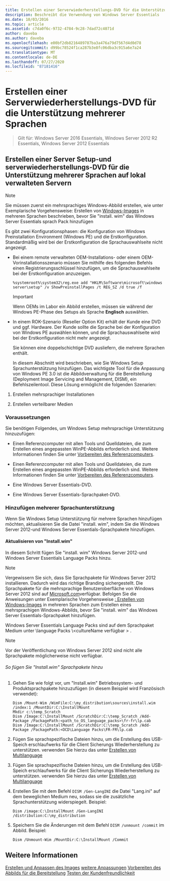```yaml
---
title: Erstellen einer Serverwiederherstellungs-DVD für die Unterstützung mehrerer Sprachen
description: Beschreibt die Verwendung von Windows Server Essentials
ms.date: 10/03/2016
ms.topic: article
ms.assetid: c7da0f6c-9732-4784-9c28-7dad72c4071d
author: daveba
ms.author: daveba
ms.openlocfilehash: e00bf2db8216489787ba3a476a79d7567d4d0d78
ms.sourcegitcommit: d99bc78524f1ca287b3e8fc06dba3c915a6e7a24
ms.translationtype: MT
ms.contentlocale: de-DE
ms.lasthandoff: 07/27/2020
ms.locfileid: "87181416"
---
```

# <a name="create-a-server-recovery-dvd-for-multi-language-support"></a>Erstellen einer Serverwiederherstellungs-DVD für die Unterstützung mehrerer Sprachen

>Gilt für: Windows Server 2016 Essentials, Windows Server 2012 R2 Essentials, Windows Server 2012 Essentials

##  <a name="create-a-server-setup-and-server-recovery-dvd-for-multiple-language-support-on-locally-administered-servers"></a><a name="BKMK_MLHeadedRecovery"></a>Erstellen einer Server Setup-und serverwiederherstellungs-DVD für die Unterstützung mehrerer Sprachen auf lokal verwalteten Servern

> [!NOTE]
>  Sie müssen zuerst ein mehrsprachiges Windows-Abbild erstellen, wie unter Exemplarische Vorgehensweise: Erstellen von [Windows-Images](https://technet.microsoft.com/library/jj126995) in mehreren Sprachen beschrieben, bevor Sie "install. wim" das Windows Server Essentials sprach Pack hinzufügen

 Es gibt zwei Konfigurationsphasen: die Konfiguration von Windows Preinstallation Environment (Windows PE) und die Erstkonfiguration. Standardmäßig wird bei der Erstkonfiguration die Sprachauswahlseite nicht angezeigt.

- Bei einem remote verwalteten OEM-Installations- oder einem OEM-Vorinstallationsszenario müssen Sie mithilfe des folgenden Befehls einen Registrierungsschlüssel hinzufügen, um die Sprachauswahlseite bei der Erstkonfiguration anzuzeigen.

  ```
  %systemroot%\system32\reg.exe add "HKLM\Software\microsoft\windows server\setup" /v ShowPreinstallPages /t REG_SZ /d true /f
  ```

  > [!IMPORTANT]
  >  Wenn OEMs im Labor ein Abbild erstellen, müssen sie während der Windows PE-Phase des Setups als Sprache **Englisch** auswählen.

- In einem ROK-Szenario (Reseller Option Kit) erhält der Kunde eine DVD und ggf. Hardware. Der Kunde sollte die Sprache bei der Konfiguration von Windows PE auswählen können, und die Sprachauswahlseite wird bei der Erstkonfiguration nicht mehr angezeigt.

  Sie können eine doppelschichtige DVD ausliefern, die mehrere Sprachen enthält.

  In diesem Abschnitt wird beschrieben, wie Sie Windows Setup Sprachunterstützung hinzufügen. Das wichtigste Tool für die Anpassung von Windows PE 3.0 ist die Abbildverwaltung für die Bereitstellung (Deployment Image Servicing and Management, DISM), ein Befehlszeilentool. Diese Lösung ermöglicht die folgenden Szenarien:

1.  Erstellen mehrsprachiger Installationen

2.  Erstellen verteilbarer Medien

### <a name="prerequisites"></a>Voraussetzungen
 Sie benötigen Folgendes, um Windows Setup mehrsprachige Unterstützung hinzuzufügen:


-   Einen Referenzcomputer mit allen Tools und Quelldateien, die zum Erstellen eines angepassten WinPE-Abbilds erforderlich sind. Weitere Informationen finden Sie unter [Vorbereiten des Referenzcomputers](Prepare-the-Technician-Computer.md).

-   Einen Referenzcomputer mit allen Tools und Quelldateien, die zum Erstellen eines angepassten WinPE-Abbilds erforderlich sind. Weitere Informationen finden Sie unter [Vorbereiten des Referenzcomputers](../install/Prepare-the-Technician-Computer.md).


-   Eine Windows Server Essentials-DVD.

-   Eine Windows Server Essentials-Sprachpaket-DVD.

###  <a name="adding-multiple-language-support"></a><a name="BKMK_Steps"></a>Hinzufügen mehrerer Sprachunterstützung
 Wenn Sie Windows Setup Unterstützung für mehrere Sprachen hinzufügen möchten, aktualisieren Sie die Datei "install. wim", indem Sie die Windows Server 2012-und Windows Server Essentials-Sprachpakete hinzufügen.

#### <a name="update-installwim"></a>Aktualisieren von "Install.wim"
 In diesem Schritt fügen Sie "install. wim" Windows Server 2012-und Windows Server Essentials Language Packs hinzu.

> [!NOTE]
>  Vergewissern Sie sich, dass Sie Sprachpakete für Windows Server 2012 installieren. Dadurch wird das richtige Branding sichergestellt. Die Sprachpakete für die mehrsprachige Benutzeroberfläche von Windows Server 2012 sind auf [Microsoft.com](https://www.microsoft.com/OEM/en/installation/downloads/Pages/technical-downloads.aspx)verfügbar. Befolgen Sie die Anweisungen unter Exemplarische Vorgehensweise [: Erstellen von Windows-Images](https://technet.microsoft.com/library/jj126995.aspx) in mehreren Sprachen zum Erstellen eines mehrsprachigen Windows-Abbilds, bevor Sie "install. wim" das Windows Server Essentials-Sprachpaket hinzufügen.
>
>  Windows Server Essentials Language Packs sind auf dem Sprachpaket Medium unter \language Packs \\<cultureName verfügbar \> .

> [!NOTE]
>  Vor der Veröffentlichung von Windows Server 2012 sind nicht alle Sprachpakete möglicherweise nicht verfügbar.

###### <a name="to-add-language-packs-to-installwim"></a>So fügen Sie "Install.wim" Sprachpakete hinzu

1.  Gehen Sie wie folgt vor, um "Install.wim" Betriebssystem- und Produktsprachpakete hinzuzufügen (in diesem Beispiel wird Französisch verwendet):

    ```
    Dism /Mount-Wim /WimFile:C:\my_distribution\sources\install.wim /index:1 /MountDir:C:\InstallMount
    Mkdir c:\temp_Scratch
    Dism /Image:C:\InstallMount /ScratchDir:C:\temp_Scratch /Add-Package /PackagePath:<path_to_OS_language_packs>\fr-fr\lp.cab
    Dism /Image:C:\InstallMount /ScratchDir:C:\temp_Scratch /Add-Package /PackagePath:<OCD\Language Packs\FR-FR\lp.cab

    ```


2.  Fügen Sie sprachspezifische Dateien hinzu, um die Erstellung des USB-Speich erschlaufwerks für die Client Sicherungs Wiederherstellung zu unterstützen. verwenden Sie hierzu das unter [Erstellen von Multilanguage](Build-Multi-Language-Client-Restore-Media.md)

2.  Fügen Sie sprachspezifische Dateien hinzu, um die Erstellung des USB-Speich erschlaufwerks für die Client Sicherungs Wiederherstellung zu unterstützen. verwenden Sie hierzu das unter [Erstellen von Multilanguage](../install/Build-Multi-Language-Client-Restore-Media.md)


3.  Erstellen Sie mit dem Befehl `DISM /Gen-LangINI` die Datei "Lang.ini" auf dem beweglichen Medium neu, sodass sie die zusätzliche Sprachunterstützung widerspiegelt. Beispiel:

    ```
    Dism /image:C:\InstallMount /Gen-LangINI /distribution:C:\my_distribution

    ```

4.  Speichern Sie die Änderungen mit dem Befehl `DISM /unmount /commit` im Abbild. Beispiel:

    ```
    Dism /Unmount-Wim /MountDir:C:\InstallMount /Commit
    ```

## <a name="see-also"></a>Weitere Informationen

 [Erstellen und Anpassen des Images](Creating-and-Customizing-the-Image.md) [weitere Anpassungen](Additional-Customizations.md) [Vorbereiten des Abbilds für die Bereitstellung](Preparing-the-Image-for-Deployment.md) [Testen der Kundenfreundlichkeit](Testing-the-Customer-Experience.md)

